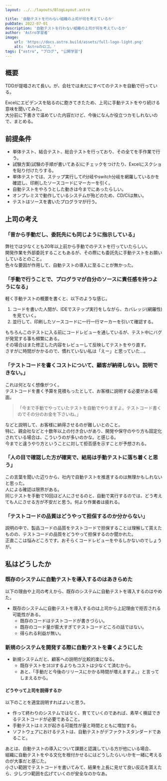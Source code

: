 ```yaml
---
layout: ../../layouts/BlogLayout.astro

title: '自動テストを行わない組織の上司が何を考えているか'
pubDate: 2022-07-01
description: '自動テストを行わない組織の上司が何を考えているか'
author: 'Astro学習者'
image:
    url: 'https://docs.astro.build/assets/full-logo-light.png'
    alt: 'Astroのロゴ。'
tags: ["astro", "ブログ", "公開学習"]
---
```

## 概要
TDDが提唱されて長い。が、会社では未だにすべてのテストを自動で行っている。  
  
Excelにエビデンスを貼るのに飽きてきたため、上司に手動テストをやり続ける意味を聞いてみた。  
大分前に下書きで温めていた内容だけど、今後になんか役立つカモしれないので、まとめる。  
  
## 前提条件
- 単体テスト、結合テスト、総合テストを行っており、その全てを手作業で行う。
- 試験方案(試験の手順が書いてある)にチェックをつけたり、Excelにスクショを貼り付けたりする。
- 単体テストでは、ステップ実行してif分岐やswitch分岐を網羅しているかを確認し、印刷したソースコードにマーカーを引く。
- 自動テストをやろうとした動きは今までにあったらしい。
- オンプレミスで動作しているシステムが殆どのため、CD/CIは無い。
- テストはソースを書いたプログラマが行う。

## 上司の考え

### 「昔から手動だし、委託先にも同じように指示している」
弊社では少なくとも20年以上前から手動でのテストを行っていたらしい。  
開発作業を外部委託することもあるが、その際にも委託先に手動テストをお願いしているとのこと。  
色々な要因が作用して、自動テストの導入に至ることが無かった。  
  
### 「手動で行うことで、プログラマが自分のソースに責任感を持つようになる」
軽く手動テストの概要を書くと、以下のような感じ。

1. コードを書いた人間が、IDEでステップ実行をしながら、カバレッジ(網羅性)を見ていく。  
2. 並行して、印刷したソースコードに一行一行マーカーを引いて確認する。  

もちろんこのテストに入る前にコードレビューを通しているが、テスト中にバグが発覚する事も頻繁にある。  
その場合はまた修正した内容をレビューして反映してテストをやり直す。  
さすがに時間がかかるので、慣れていない私は「えー」と思っていた…。  
  
### 「テストコードを書くコストについて、顧客が納得しない。説明できない。」
これは何となく想像がつく。  
テストコードを書く予算を見積もったとして、お客様に説明する必要がある場面。  
> 「今まで手動でやっていたテストを自動でやりますよ。テストコード書くのでその分のお金を下さいね。」  

などと説明して、お客様に納得させるのが難しいとのこと。  
特に、親会社などと十数年以上の付き合いがあり、開発や保守のやり方も固定化されている場合は、こういうのが多いのかな。と感じる。  
今までと違うやり方ということに対して拒否感を示すことが予想される。  
  
### 「人の目で確認した方が確実で、結局は手動テストに落ち着くと思う」
この言葉を聞いた辺りから、社内で自動テストを推進するのは無理かもしれないと思った。  
人による確認は限界がある。  
同じテストを手動で10回ほど人にさせるのと、自動で実行するのでは、どう考えても人にさせる方が不安だと思う。何より作業者は疲れる。  

### 「テストコードの品質はどうやって担保するのか分からない」
説明の中で、製品コードの品質をテストコードで担保することは理解して貰えたものの、テストコードの品質をどうやって担保するのか聞かれた。  
正直ここは悩みどころです。おそらくコードレビューをやるしかないのでしょうが。  

## 私はどうしたか
### 既存のシステムに自動テストを導入するのはあきらめた
以下の理由や上司の考えから、既存のシステムに自動テストを導入するのはやめた。  

- 既存のシステムに自動テストを導入するのは上司から上記理由で拒否される可能性がある。
  - 既存のコードはテストコードが書きづらい。
  - 既存のコード量が膨大すぎてテストコードどころの話ではない。
  - 得られる利益が無い。

### 新規のシステムを開発する際に自動テストを書くようにした
- 新規システムだと、顧客への説明が比較的楽になる。
  - 既存テストをｺﾈｺﾈするよりもコストは少なくて済むから。
  - あと、「手動だと今後のリリースにかかる時間が増えますよ。」と言ってしまえるから。

#### どうやって上司を説得するか
以下のことを適宜説明すればよいと思う。  

- 作って終わりのシステムではなく、育てていくのであれば、素早く検証できるテストコードが必要であること。
- 手動テストはミスが起きる可能性が量と時間とともに増加する。
- ソフトウェアにおけるテストは、自動テストがデファクトスタンダードであること。
  
あとは、自動テストの導入について課題と認識している方が他にいる場合、  
組織に自動テストをやる文化を根付かせるにはどうしたらいいかを一緒に考えるのが大事だと感じた。  
小さい範囲でテストコードを書いてみて、結果を上長に見せて良い反応を貰えたら、少しづつ範囲を広げていくのが安全なのかなあ。